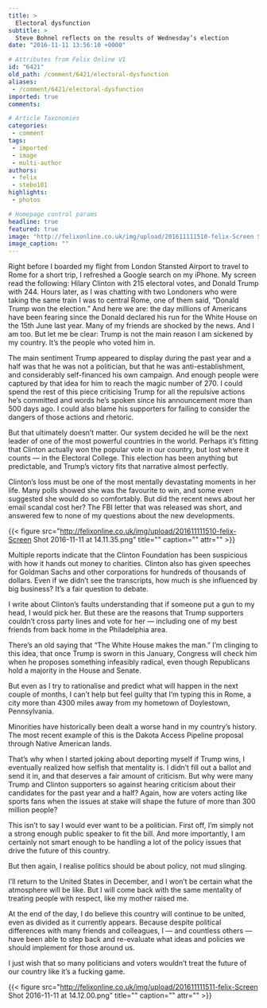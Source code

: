 ```yaml
---
title: >
  Electoral dysfunction
subtitle: >
  Steve Bohnel reflects on the results of Wednesday’s election
date: "2016-11-11 13:56:10 +0000"

# Attributes from Felix Online V1
id: "6421"
old_path: /comment/6421/electoral-dysfunction
aliases:
 - /comment/6421/electoral-dysfunction
imported: true
comments:

# Article Taxonomies
categories:
 - comment
tags:
 - imported
 - image
 - multi-author
authors:
 - felix
 - stebo101
highlights:
 - photos

# Homepage control params
headline: true
featured: true
image: "http://felixonline.co.uk/img/upload/201611111510-felix-Screen Shot 2016-11-11 at 14.11.22.png"
image_caption: ""
---
```


Right before I boarded my flight from London Stansted Airport to travel to Rome for a short trip, I refreshed a Google search on my iPhone. My screen read the following: Hilary Clinton with 215 electoral votes, and Donald Trump with 244. Hours later, as I was chatting with two Londoners who were taking the same train I was to central Rome, one of them said, “Donald Trump won the election.” And here we are: the day millions of Americans have been fearing since the Donald declared his run for the White House on the 15th June last year. Many of my friends are shocked by the news. And I am too. But let me be clear: Trump is not the main reason I am sickened by my country. It’s the people who voted him in.

The main sentiment Trump appeared to display during the past year and a half was that he was not a politician, but that he was anti-establishment, and considerably self-financed his own campaign. And enough people were captured by that idea for him to reach the magic number of 270.
I could spend the rest of this piece criticising Trump for all the repulsive actions he’s committed and words he’s spoken since his announcement more than 500 days ago. I could also blame his supporters for failing to consider the dangers of those actions and rhetoric.

But that ultimately doesn’t matter. Our system decided he will be the next leader of one of the most powerful countries in the world. Perhaps it’s fitting that Clinton actually won the popular vote in our country, but lost where it counts — in the Electoral College. This election has been anything but predictable, and Trump’s victory fits that narrative almost perfectly.

Clinton’s loss must be one of the most mentally devastating moments in her life. Many polls showed she was the favourite to win, and some even suggested she would do so comfortably. But did the recent news about her email scandal cost her? The FBI letter that was released was short, and answered few to none of my questions about the new developments.

{{< figure src="http://felixonline.co.uk/img/upload/201611111510-felix-Screen Shot 2016-11-11 at 14.11.35.png" title="" caption="" attr="" >}}

Multiple reports indicate that the Clinton Foundation has been suspicious with how it hands out money to charities. Clinton also has given speeches for Goldman Sachs and other corporations for hundreds of thousands of dollars. Even if we didn’t see the transcripts, how much is she influenced by big business? It’s a fair question to debate.

I write about Clinton’s faults understanding that if someone put a gun to my head, I would pick her. But these are the reasons that Trump supporters couldn’t cross party lines and vote for her — including one of my best friends from back home in the Philadelphia area.

There’s an old saying that “The White House makes the man.” I’m clinging to this idea, that once Trump is sworn in this January, Congress will check him when he proposes something infeasibly radical, even though Republicans hold a majority in the House and Senate.

But even as I try to rationalise and predict what will happen in the next couple of months, I can’t help but feel guilty that I’m typing this in Rome, a city more than 4300 miles away from my hometown of Doylestown, Pennsylvania.

Minorities have historically been dealt a worse hand in my country’s history. The most recent example of this is the Dakota Access Pipeline proposal through Native American lands.

That’s why when I started joking about deporting myself if Trump wins, I eventually realized how selfish that mentality is.
I didn’t fill out a ballot and send it in, and that deserves a fair amount of criticism. But why were many Trump and Clinton supporters so against hearing criticism about their candidates for the past year and a half? Again, how are voters acting like sports fans when the issues at stake will shape the future of more than 300 million people?

This isn’t to say I would ever want to be a politician. First off, I’m simply not a strong enough public speaker to fit the bill. And more importantly, I am certainly not smart enough to be handling a lot of the policy issues that drive the future of this country.

But then again, I realise politics should be about policy, not mud slinging.

I’ll return to the United States in December, and I won’t be certain what the atmosphere will be like. But I will come back with the same mentality of treating people with respect, like my mother raised me.

At the end of the day, I do believe this country will continue to be united, even as divided as it currently appears. Because despite political differences with many friends and colleagues, I — and countless others — have been able to step back and re-evaluate what ideas and policies we should implement for those around us.

I just wish that so many politicians and voters wouldn’t treat the future of our country like it’s a fucking game.

{{< figure src="http://felixonline.co.uk/img/upload/201611111511-felix-Screen Shot 2016-11-11 at 14.12.00.png" title="" caption="" attr="" >}}
